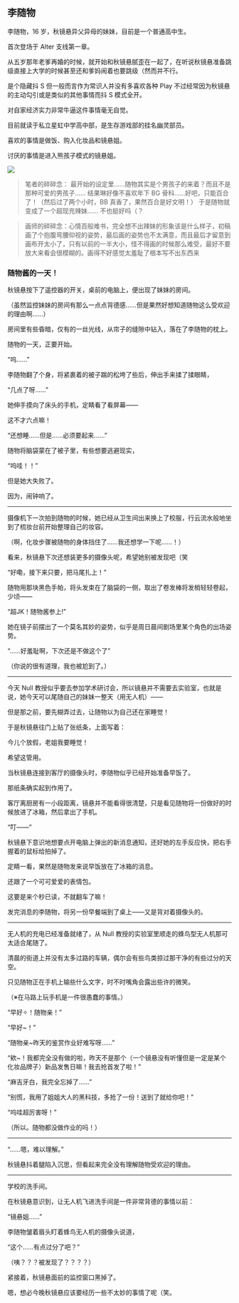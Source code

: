 ## 李随物

李随物，16 岁，秋镜悬异父异母的妹妹，目前是一个普通高中生。

首次登场于 Alter 支线第一章。

从五岁那年老爹再婚的时候，就开始和秋镜悬腻歪在一起了，在听说秋镜悬准备跳级直接上大学的时候甚至还和爹妈闹着也要跳级（然而并不行。

是个隐藏抖 S 但一般而言作为常识人并没有多喜欢各种 Play 不过经常因为秋镜悬的主动勾引或是类似的其他事情而抖 S 模式全开。

对自家经济实力非常牛逼这件事情毫无自觉。

目前就读于私立星虹中学高中部，是生存游戏部的挂名幽灵部员。

喜欢的事情是做饭、购入化妆品和镜悬姐。

讨厌的事情是进入熊孩子模式的镜悬姐。


![](./随物_low.jpg)

> 笔者的碎碎念：
最开始的设定里……随物其实是个男孩子的来着？而且不是那种可爱的男孩子……
结果琳好像不喜欢年下 BG 骨科……好吧，只能百合了！（然后过了两个小时，BB 真香了，果然百合是好文明！）
于是随物就变成了一个超现充辣妹……
不也挺好吗（？


> 画师的碎碎念：心情百般难书，完全想不出辣妹的形象该是什么样子，初稿画了个抱腹弯腰仰视的姿势，最后画的姿势也不太满意，而且最后才留意到画布开太小了，只有以前的一半大小，怪不得画的时候那么难受，最好不要放大来看会很模糊的。画得不好感觉太羞耻了根本写不出东西来

### 随物酱的一天！

秋镜悬按下了遥控器的开关，桌前的电脑上，便出现了妹妹的房间。

（虽然监控妹妹的房间有那么一点点背德感……但是果然好想知道随物这么受欢迎的理由啊……）

房间里有些昏暗，仅有的一丝光线，从帘子的缝隙中钻入，落在了李随物的枕上。

随物的一天，正要开始。

“呜……”

李随物翻了个身，将紧裹着的被子踹的松垮了些后，伸出手来揉了揉眼睛，

“几点了呀……”

她伸手摸向了床头的手机，定睛看了看屏幕——

这不才六点嘛！

“还想睡……但是……必须要起来……”

随物将脑袋蒙在了被子里，有些想要逃避现实，

“呜哇！！”

但是她大失败了。

因为，闹钟响了。

---

摄像机下一次拍到随物的时候，她已经从卫生间出来换上了校服，行云流水般地坐到了梳妆台前开始整理自己的妆容。

（啊，化妆步骤被随物的身体挡住了……我还想学一下呢……！）

看来，秋镜悬下次还想装更多的摄像头呢，希望她别被发现吧（笑

“好嘞，接下来只要，把马尾扎上！”

随物用那块黑色手帕，将头发束在了脑袋的一侧，取出了卷发棒将发梢轻轻卷起，少顷——

“超JK！随物酱参上!”

她在镜子前摆出了一个莫名其妙的姿势，似乎是周日晨间剧场里某个角色的出场姿势。

“……好羞耻啊，下次还是不做这个了”

（你说的很有道理，我也被尬到了。）

---

今天 Null 教授似乎要去参加学术研讨会，所以镜悬并不需要去实验室，也就是说，她今天可以尾随自己的妹妹一整天（用无人机）——

但是那之前，要先糊弄过去，让随物以为自己还在家睡觉！

于是秋镜悬往门上贴了张纸条，上面写着：

今儿个放假，老姐我要睡觉！

希望这管用。

当秋镜悬连接到客厅的摄像头时，李随物似乎已经开始准备早饭了。

那纸条确实起到作用了。

客厅离厨房有一小段距离，镜悬并不能看得很清楚，只是看见随物将一份做好的时候放进了冰箱，然后拿出了手机。

“叮——”

秋镜悬下意识地想要点开电脑上弹出的新消息通知，还好她的左手反应快，把右手握着的鼠标给拍掉了。

定睛一看，果然是随物发来说早饭放在了冰箱的消息。

还跟了一个可可爱爱的表情包。

这要是来个秒已读，不就翻车了嘛！

发完消息的李随物，将另一份早餐端到了桌上——又是背对着摄像头的。

---

无人机的充电已经准备就绪了，从 Null 教授的实验室里顺走的蜂鸟型无人机那可太适合尾随了。

清晨的街道上并没有太多过路的车辆，偶尔会有些鸟类掠过那干净的有些过分的天空。

只见随物正在手机上输些什么文字，时不时嘴角会露出些许的微笑。

（※在马路上玩手机是一件很愚蠢的事情。）

“早好✧！随物亲！”

“早好~！”

“随物亲~昨天的鉴赏作业好难写呀……”

“欸~！我都完全没有做的啦，昨天不是那个（一个镜悬没有听懂但是一定是某个化妆品牌子）新品发售日嘛！我去抢首发了啦！”

“麻吉牙白，我完全忘掉了……”

“别慌，我用了姐姐大人的黑科技，多抢了一份！送到了就给你吧！”

“呜哇超厉害呀！”

（所以。随物都没做作业的吗！）

---

“……嗯，难以理解。”

秋镜悬抖着腿陷入沉思，但看起来完全没有理解随物受欢迎的理由。

---

学校的洗手间。

在秋镜悬意识到，让无人机飞进洗手间是一件非常背德的事情以前：

“镜悬姐……”

李随物皱着眉头盯着蜂鸟无人机的摄像头说道，

“这个……有点过分了吧？”

（咦？？？被发现了？？？？）

紧接着，秋镜悬面前的监控窗口黑掉了。

嗯，想必今晚秋镜悬应该要经历一些不太妙的事情了呢（笑。

